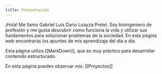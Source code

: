 ```yaml
---
title: Presentación
---
```

¡Hola! Me llamo Gabriel Luis Dario Loayza Pretel. Soy bioingeniero de profesión y me gusta descubrir como funciona la vida y utilizar sus fundamentos para solucionar problemas de la sociedad. En esta página web encontrarás los apuntes de mis aprendizaje del día a día. 

Esta página utiliza [[MarkDown]], que es muy práctico para desarrollar contenido estructurado.

En esta página puedes observar mis:
[[Proyectos]]